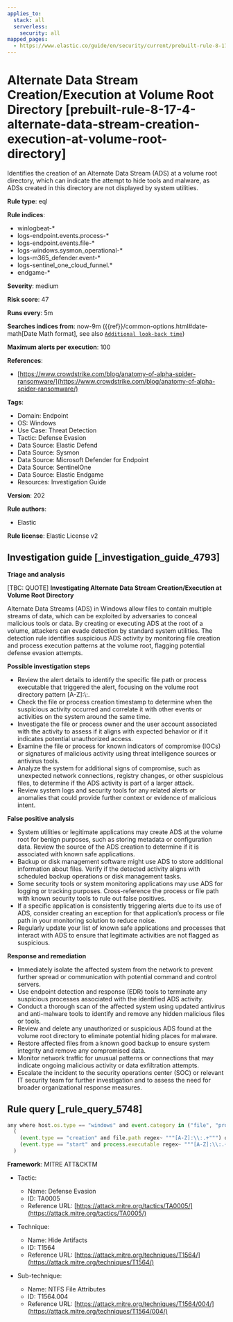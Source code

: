 ```yaml
---
applies_to:
  stack: all
  serverless:
    security: all
mapped_pages:
  - https://www.elastic.co/guide/en/security/current/prebuilt-rule-8-17-4-alternate-data-stream-creation-execution-at-volume-root-directory.html
---
```


# Alternate Data Stream Creation/Execution at Volume Root Directory [prebuilt-rule-8-17-4-alternate-data-stream-creation-execution-at-volume-root-directory]

Identifies the creation of an Alternate Data Stream (ADS) at a volume root directory, which can indicate the attempt to hide tools and malware, as ADSs created in this directory are not displayed by system utilities.

**Rule type**: eql

**Rule indices**:

* winlogbeat-*
* logs-endpoint.events.process-*
* logs-endpoint.events.file-*
* logs-windows.sysmon_operational-*
* logs-m365_defender.event-*
* logs-sentinel_one_cloud_funnel.*
* endgame-*

**Severity**: medium

**Risk score**: 47

**Runs every**: 5m

**Searches indices from**: now-9m ({{ref}}/common-options.html#date-math[Date Math format], see also [`Additional look-back time`](docs-content://solutions/security/detect-and-alert/create-detection-rule.md#rule-schedule))

**Maximum alerts per execution**: 100

**References**:

* [https://www.crowdstrike.com/blog/anatomy-of-alpha-spider-ransomware/](https://www.crowdstrike.com/blog/anatomy-of-alpha-spider-ransomware/)

**Tags**:

* Domain: Endpoint
* OS: Windows
* Use Case: Threat Detection
* Tactic: Defense Evasion
* Data Source: Elastic Defend
* Data Source: Sysmon
* Data Source: Microsoft Defender for Endpoint
* Data Source: SentinelOne
* Data Source: Elastic Endgame
* Resources: Investigation Guide

**Version**: 202

**Rule authors**:

* Elastic

**Rule license**: Elastic License v2

## Investigation guide [_investigation_guide_4793]

**Triage and analysis**

[TBC: QUOTE]
**Investigating Alternate Data Stream Creation/Execution at Volume Root Directory**

Alternate Data Streams (ADS) in Windows allow files to contain multiple streams of data, which can be exploited by adversaries to conceal malicious tools or data. By creating or executing ADS at the root of a volume, attackers can evade detection by standard system utilities. The detection rule identifies suspicious ADS activity by monitoring file creation and process execution patterns at the volume root, flagging potential defense evasion attempts.

**Possible investigation steps**

* Review the alert details to identify the specific file path or process executable that triggered the alert, focusing on the volume root directory pattern [A-Z]:\\:.
* Check the file or process creation timestamp to determine when the suspicious activity occurred and correlate it with other events or activities on the system around the same time.
* Investigate the file or process owner and the user account associated with the activity to assess if it aligns with expected behavior or if it indicates potential unauthorized access.
* Examine the file or process for known indicators of compromise (IOCs) or signatures of malicious activity using threat intelligence sources or antivirus tools.
* Analyze the system for additional signs of compromise, such as unexpected network connections, registry changes, or other suspicious files, to determine if the ADS activity is part of a larger attack.
* Review system logs and security tools for any related alerts or anomalies that could provide further context or evidence of malicious intent.

**False positive analysis**

* System utilities or legitimate applications may create ADS at the volume root for benign purposes, such as storing metadata or configuration data. Review the source of the ADS creation to determine if it is associated with known safe applications.
* Backup or disk management software might use ADS to store additional information about files. Verify if the detected activity aligns with scheduled backup operations or disk management tasks.
* Some security tools or system monitoring applications may use ADS for logging or tracking purposes. Cross-reference the process or file path with known security tools to rule out false positives.
* If a specific application is consistently triggering alerts due to its use of ADS, consider creating an exception for that application’s process or file path in your monitoring solution to reduce noise.
* Regularly update your list of known safe applications and processes that interact with ADS to ensure that legitimate activities are not flagged as suspicious.

**Response and remediation**

* Immediately isolate the affected system from the network to prevent further spread or communication with potential command and control servers.
* Use endpoint detection and response (EDR) tools to terminate any suspicious processes associated with the identified ADS activity.
* Conduct a thorough scan of the affected system using updated antivirus and anti-malware tools to identify and remove any hidden malicious files or tools.
* Review and delete any unauthorized or suspicious ADS found at the volume root directory to eliminate potential hiding places for malware.
* Restore affected files from a known good backup to ensure system integrity and remove any compromised data.
* Monitor network traffic for unusual patterns or connections that may indicate ongoing malicious activity or data exfiltration attempts.
* Escalate the incident to the security operations center (SOC) or relevant IT security team for further investigation and to assess the need for broader organizational response measures.


## Rule query [_rule_query_5748]

```js
any where host.os.type == "windows" and event.category in ("file", "process") and
  (
    (event.type == "creation" and file.path regex~ """[A-Z]:\\:.+""") or
    (event.type == "start" and process.executable regex~ """[A-Z]:\\:.+""")
  )
```

**Framework**: MITRE ATT&CKTM

* Tactic:

    * Name: Defense Evasion
    * ID: TA0005
    * Reference URL: [https://attack.mitre.org/tactics/TA0005/](https://attack.mitre.org/tactics/TA0005/)

* Technique:

    * Name: Hide Artifacts
    * ID: T1564
    * Reference URL: [https://attack.mitre.org/techniques/T1564/](https://attack.mitre.org/techniques/T1564/)

* Sub-technique:

    * Name: NTFS File Attributes
    * ID: T1564.004
    * Reference URL: [https://attack.mitre.org/techniques/T1564/004/](https://attack.mitre.org/techniques/T1564/004/)



